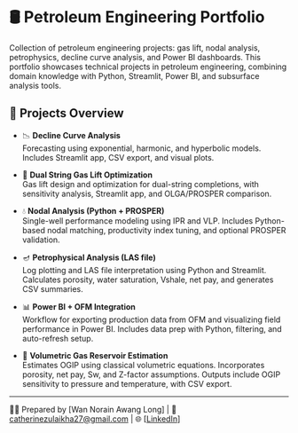 # 🛢️ Petroleum Engineering Portfolio
Collection of petroleum engineering projects: gas lift, nodal analysis, petrophysics, decline curve analysis, and Power BI dashboards.
This portfolio showcases technical projects in petroleum engineering, combining domain knowledge with Python, Streamlit, Power BI, and subsurface analysis tools.

## 📁 Projects Overview

- 📉 **Decline Curve Analysis**  
Forecasting using exponential, harmonic, and hyperbolic models. Includes Streamlit app, CSV export, and visual plots.

- 🎯 **Dual String Gas Lift Optimization**  
Gas lift design and optimization for dual-string completions, with sensitivity analysis, Streamlit app, and OLGA/PROSPER comparison.

- 💧 **Nodal Analysis (Python + PROSPER)**  
Single-well performance modeling using IPR and VLP. Includes Python-based nodal matching, productivity index tuning, and optional PROSPER validation.

- 🪔 **Petrophysical Analysis (LAS file)**  
Log plotting and LAS file interpretation using Python and Streamlit. Calculates porosity, water saturation, Vshale, net pay, and generates CSV summaries.

- 📊 **Power BI + OFM Integration**  
Workflow for exporting production data from OFM and visualizing field performance in Power BI. Includes data prep with Python, filtering, and auto-refresh setup.

- 🧮 **Volumetric Gas Reservoir Estimation**  
Estimates OGIP using classical volumetric equations. Incorporates porosity, net pay, Sw, and Z-factor assumptions. Outputs include OGIP sensitivity to pressure and temperature, with CSV export.

---
👩‍💻 Prepared by [Wan Norain Awang Long] | 📧 catherinezulaikha27@gmail.com | 🌐 [[LinkedIn](https://linkedin.com/in/wannorainawanglong/)]
